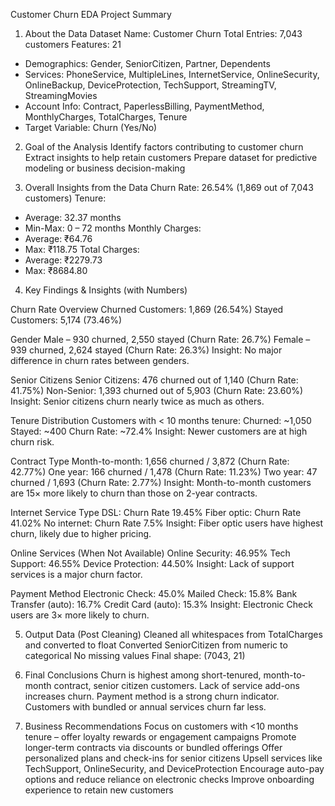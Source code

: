 Customer Churn EDA Project Summary


1. About the Data
Dataset Name: Customer Churn
Total Entries: 7,043 customers
Features: 21
  - Demographics: Gender, SeniorCitizen, Partner, Dependents
  - Services: PhoneService, MultipleLines, InternetService, OnlineSecurity, OnlineBackup, DeviceProtection, TechSupport, StreamingTV, StreamingMovies
  - Account Info: Contract, PaperlessBilling, PaymentMethod, MonthlyCharges, TotalCharges, Tenure
  - Target Variable: Churn (Yes/No)

2. Goal of the Analysis
Identify factors contributing to customer churn
Extract insights to help retain customers
Prepare dataset for predictive modeling or business decision-making

3. Overall Insights from the Data
Churn Rate: 26.54% (1,869 out of 7,043 customers)
Tenure:
  - Average: 32.37 months
  - Min-Max: 0 – 72 months
Monthly Charges:
  - Average: ₹64.76
  - Max: ₹118.75
Total Charges:
  - Average: ₹2279.73
  - Max: ₹8684.80

4. Key Findings & Insights (with Numbers)

Churn Rate Overview
Churned Customers: 1,869 (26.54%)
Stayed Customers: 5,174 (73.46%)

Gender
Male – 930 churned, 2,550 stayed (Churn Rate: 26.7%)
Female – 939 churned, 2,624 stayed (Churn Rate: 26.3%)
Insight: No major difference in churn rates between genders.

Senior Citizens
Senior Citizens: 476 churned out of 1,140 (Churn Rate: 41.75%)
Non-Senior: 1,393 churned out of 5,903 (Churn Rate: 23.60%)
Insight: Senior citizens churn nearly twice as much as others.

Tenure Distribution
  Customers with < 10 months tenure:
  Churned: ~1,050
  Stayed: ~400
  Churn Rate: ~72.4%
  Insight: Newer customers are at high churn risk.

Contract Type
Month-to-month: 1,656 churned / 3,872 (Churn Rate: 42.77%)
One year: 166 churned / 1,478 (Churn Rate: 11.23%)
Two year: 47 churned / 1,693 (Churn Rate: 2.77%)
Insight: Month-to-month customers are 15× more likely to churn than those on 2-year contracts.

Internet Service Type
DSL: Churn Rate 19.45%
Fiber optic: Churn Rate 41.02%
No internet: Churn Rate 7.5%
Insight: Fiber optic users have highest churn, likely due to higher pricing.

Online Services (When Not Available)
Online Security: 46.95%
Tech Support: 46.55%
Device Protection: 44.50%
Insight: Lack of support services is a major churn factor.

Payment Method
Electronic Check: 45.0%
Mailed Check: 15.8%
Bank Transfer (auto): 16.7%
Credit Card (auto): 15.3%
Insight: Electronic Check users are 3× more likely to churn.

5. Output Data (Post Cleaning)
Cleaned all whitespaces from TotalCharges and converted to float
Converted SeniorCitizen from numeric to categorical
No missing values
Final shape: (7043, 21)

6. Final Conclusions
Churn is highest among short-tenured, month-to-month contract, senior citizen customers.
Lack of service add-ons increases churn.
Payment method is a strong churn indicator.
Customers with bundled or annual services churn far less.


7. Business Recommendations
Focus on customers with <10 months tenure – offer loyalty rewards or engagement campaigns
Promote longer-term contracts via discounts or bundled offerings
Offer personalized plans and check-ins for senior citizens
Upsell services like TechSupport, OnlineSecurity, and DeviceProtection
Encourage auto-pay options and reduce reliance on electronic checks
Improve onboarding experience to retain new customers
